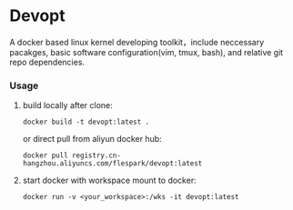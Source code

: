 # Devopt

A docker based linux kernel developing toolkit，include neccessary pacakges,
basic software configuration(vim, tmux, bash), and relative git repo
dependencies.

### Usage

1. build locally after clone:

   `docker build -t devopt:latest .`

   or direct pull from aliyun docker hub:

   `docker pull registry.cn-hangzhou.aliyuncs.com/flespark/devopt:latest`

2. start docker with workspace mount to docker:

   `docker run -v <your_workspace>:/wks -it devopt:latest`


